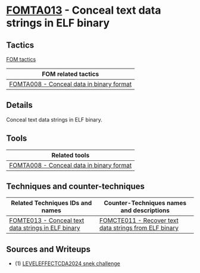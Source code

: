 # [FOMTA013](https://github.com/blue101010/FOM/blob/main/tactics/FOMTA008.md) - Conceal text data strings in ELF binary

## Tactics

[FOM tactics](https://github.com/blue101010/FOM/blob/main/tactics/tactics.md)

| FOM related tactics  |
| --------------------------------------- |
| [FOMTA008 - Conceal data in binary format](https://github.com/blue101010/FOM/blob/main/tactics/FOMTA008.md)   |

## Details

Conceal text data strings in ELF binary.

## Tools

| Related tools |
| --------------------------------------- |
| [FOMTA008 - Conceal data in binary format](https://github.com/blue101010/FOM/blob/main/tactics/FOMTA008.md)   |

## Techniques and counter-techniques

| Related Techniques IDs and names  | Counter-Techniques names and descriptions  |
| -----------------------------------|  -----------------------------------------|
| [FOMTE013 - Conceal text data strings in ELF binary](https://github.com/blue101010/FOM/blob/main/techniques/FOMTE013.md) |  [FOMCTE011 - Recover text data strings from ELF binary  ](https://github.com/blue101010/FOM/blob/main/countertechniques/FOMCTE011.md)                                        |

## Sources and Writeups

 - (1) [LEVELEFFECTCDA2024 snek challenge](https://github.com/blue101010/writeups/tree/main/2024/LEVELEFFECTCDA2024/Forensics/snek)
